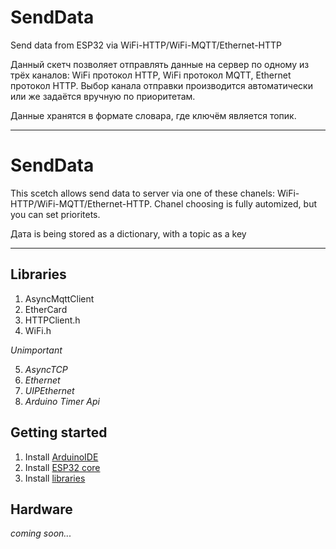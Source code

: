 # SendData

Send data from ESP32 via WiFi-HTTP/WiFi-MQTT/Ethernet-HTTP

Данный скетч позволяет отправлять данные на сервер по одному из трёх каналов: WiFi протокол HTTP, WiFi протокол MQTT, Ethernet протокол HTTP.
Выбор канала отправки производится автоматически или же задаётся вручную по приоритетам.

Данные хранятся в формате словара, где ключём является топик.
*******************************
# SendData
This scetch allows send data to server via one of these chanels: WiFi-HTTP/WiFi-MQTT/Ethernet-HTTP. Chanel choosing is fully automized, but you can set prioritets.

Дата is being stored as a dictionary, with a topic as a key
*******************************
## Libraries
1. AsyncMqttClient
2. EtherCard
3. HTTPClient.h
4. WiFi.h

*Unimportant*

5. *AsyncTCP*
6. *Ethernet*
7. *UIPEthernet*
8. *Arduino Timer Api*

## Getting started
1. Install [ArduinoIDE](https://www.arduino.cc/en/Main/Software)
2. Install [ESP32 core](https://github.com/espressif/arduino-esp32)
3. Install [libraries](https://github.com/ArthurIshmukhametov/SendData/tree/master/Libraries)

## Hardware
*coming soon...*

